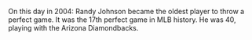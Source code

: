 On this day in 2004: Randy Johnson became the oldest player to throw a perfect game. It was the 17th perfect game in MLB history. He was 40, playing with the Arizona Diamondbacks.